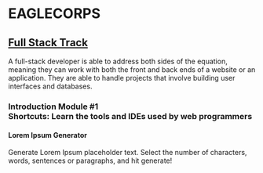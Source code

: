 # **EAGLECORPS**

## [Full Stack Track](../../README.md)

A full-stack developer is able to address both sides of the equation, meaning they can work with both the front and back ends of a website or an application. They are able to handle projects that involve building user interfaces and databases.

### **Introduction Module #1** <br />Shortcuts: Learn the tools and IDEs used by web programmers

<h4>Lorem Ipsum Generator</h4>
<p>Generate Lorem Ipsum placeholder text. Select the number of characters, words, sentences or paragraphs, and hit generate!</p>

